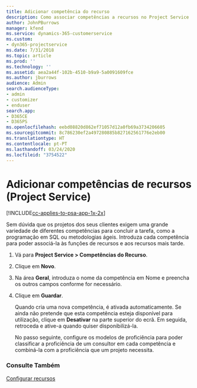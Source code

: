 ```yaml
---
title: Adicionar competência do recurso
description: Como associar competências a recursos no Project Service
author: JohnPBurrows
manager: kfend
ms.service: dynamics-365-customerservice
ms.custom:
- dyn365-projectservice
ms.date: 7/31/2018
ms.topic: article
ms.prod: ''
ms.technology: ''
ms.assetid: aea2a44f-102b-4510-b9a9-5a0091609fce
ms.author: jburrows
audience: Admin
search.audienceType:
- admin
- customizer
- enduser
search.app:
- D365CE
- D365PS
ms.openlocfilehash: eebd08820d862ef71057d12a0fb69a3734206605
ms.sourcegitcommit: 8c786230ef2a497280885b827162561776e2eb00
ms.translationtype: HT
ms.contentlocale: pt-PT
ms.lasthandoff: 03/24/2020
ms.locfileid: "3754522"
---
```

# <a name="add-resource-skills-project-service"></a>Adicionar competências de recursos (Project Service)

[!INCLUDE[cc-applies-to-psa-app-1x-2x](../includes/cc-applies-to-psa-app-1x-2x.md)]

Sem dúvida que os projetos dos seus clientes exigem uma grande variedade de diferentes competências para concluir a tarefa, como a programação em SQL ou metodologias ágeis. Introduza cada competência para poder associá-la às funções de recursos e aos recursos mais tarde.  
  
1. Vá para **Project Service > Competências do Recurso**.  
  
2. Clique em **Novo**.  
  
3. Na área **Geral**, introduza o nome da competência em Nome e preencha os outros campos conforme for necessário.  
  
4. Clique em **Guardar**.  
  
   Quando cria uma nova competência, é ativada automaticamente. Se ainda não pretende que esta competência esteja disponível para utilização, clique em **Desativar** na parte superior do ecrã. Em seguida, retroceda e ative-a quando quiser disponibilizá-la.  
  
   No passo seguinte, configure os modelos de proficiência para poder classificar a proficiência de um consultor em cada competência e combiná-la com a proficiência que um projeto necessita.  
  
### <a name="see-also"></a>Consulte Também  
 [Configurar recursos](../project-service/set-up-resources.md)
